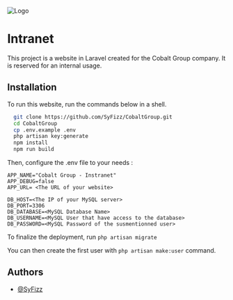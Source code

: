 
![Logo](https://cobalt-network.com/dl/logos/dark-logo.png)


#  Intranet

This project is a website in Laravel created for the Cobalt Group company.
It is reserved for an internal usage.




## Installation

To run this website, run the commands below in a shell.

```bash
  git clone https://github.com/SyFizz/CobaltGroup.git
  cd CobaltGroup
  cp .env.example .env
  php artisan key:generate
  npm install
  npm run build
```

Then, configure the .env file to your needs :
```env
APP_NAME="Cobalt Group - Instranet"
APP_DEBUG=false
APP_URL= <The URL of your website>

DB_HOST=<The IP of your MySQL server>
DB_PORT=3306
DB_DATABASE=<MySQL Database Name>
DB_USERNAME=<MySQL User that have access to the database>
DB_PASSWORD=<MySQL Password of the susmentionned user>
```

To finalize the deployment, run `php artisan migrate`

You can then create the first user with `php artisan make:user` command.

## Authors

- [@SyFizz](https://www.github.com/SyFizz)

